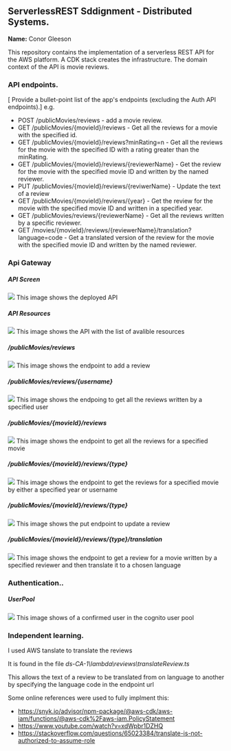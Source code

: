 ## ServerlessREST Sddignment - Distributed Systems.

__Name:__ Conor Gleeson

This repository contains the implementation of a serverless REST API for the AWS platform. A CDK stack creates the infrastructure. The domain context of the API is movie reviews.

### API endpoints.

[ Provide a bullet-point list of the app's endpoints (excluding the Auth API endpoints).]
e.g.
 
+ POST /publicMovies/reviews - add a movie review.
+ GET /publicMovies/{movieId}/reviews - Get all the reviews for a movie with the specified id.
+ GET /publicMovies/{movieId}/reviews?minRating=n - Get all the reviews for the movie with the specified ID with a rating greater than the minRating.
+ GET /publicMovies/{movieId}/reviews/{reviewerName} - Get the review for the movie with the specified movie ID and written by the named reviewer.
+ PUT /publicMovies/{movieId}/reviews/{reviwerName} - Update the text of a review
+ GET /publicMovies/{movieId}/reviews/{year} - Get the review for the movie with the specified movie ID and written in a specified year.
+ GET /publicMovies/reviews/{reviewerName} - Get all the reviews written by a specific reviewer.
+ GET /movies/{movieId}/reviews/{reviewerName}/translation?language=code - Get a translated version of the review for the movie with the specified movie ID and written by the      named reviewer.

### Api Gateway

##### API Screen
![](./images/api1.png)
This image shows the deployed API

##### API Resources
![](./images/api2.png)
This image shows the API with the list of avalible resources

##### /publicMovies/reviews
![](./images/api3.png)
This image shows the endpoint to add a review

##### /publicMovies/reviews/{username}
![](./images/api4.png)
This image shows the endpoing to get all the reviews written by a specified user

##### /publicMovies/{movieId}/reviews
![](./images/api5.png)
This image shows the endpoint to get all the reviews for a specified movie

##### /publicMovies/{movieId}/reviews/{type}
![](./images/api6.png)
This image shows the endpoint to get the reviews for a specified movie by either a specified year or username

##### /publicMovies/{movieId}/reviews/{type}
![](./images/api7.png)
This image shows the put endpoint to update a review

##### /publicMovies/{movieId}/reviews/{type}/translation
![](./images/api8.png)
This image shows the endpoint to get a review for a movie written by a specified reviewer and then translate it to a chosen language


### Authentication..

##### UserPool
![](./images/auth1.png)
This image shows of a confirmed user in the cognito user pool


### Independent learning.

I used AWS tanslate to translate the reviews 

It is found in the file *ds-CA-1\lambda\reviews\translateReview.ts* 

This allows the text of a review to be translated from on language to another by specifying the language code in the endpoint url

Some online references were used to fully implment this:

+ https://snyk.io/advisor/npm-package/@aws-cdk/aws-iam/functions/@aws-cdk%2Faws-iam.PolicyStatement
+ https://www.youtube.com/watch?v=xdWpbr1DZHQ
+ https://stackoverflow.com/questions/65023384/translate-is-not-authorized-to-assume-role



